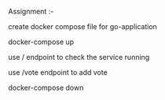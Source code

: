 Assignment :-

create docker compose file for go-application

docker-compose up

use / endpoint to check the service running

use /vote endpoint to add vote

docker-compose down